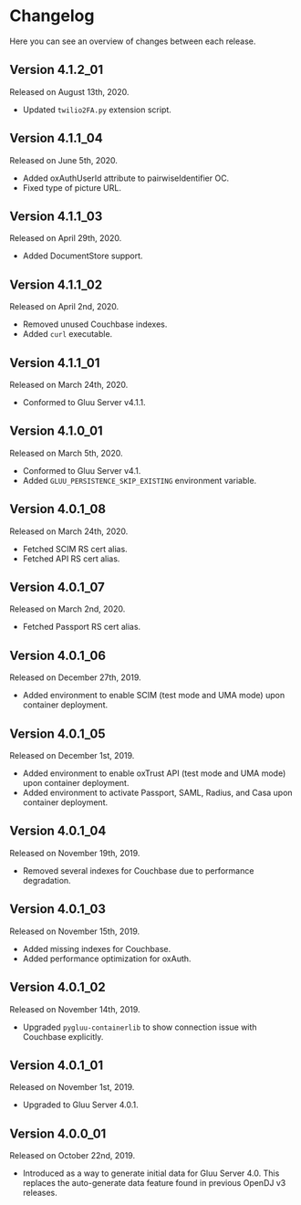 # Changelog

Here you can see an overview of changes between each release.

## Version 4.1.2_01

Released on August 13th, 2020.

* Updated `twilio2FA.py` extension script.

## Version 4.1.1_04

Released on June 5th, 2020.

* Added oxAuthUserId attribute to pairwiseIdentifier OC.
* Fixed type of picture URL.

## Version 4.1.1_03

Released on April 29th, 2020.

* Added DocumentStore support.

## Version 4.1.1_02

Released on April 2nd, 2020.

* Removed unused Couchbase indexes.
* Added `curl` executable.

## Version 4.1.1_01

Released on March 24th, 2020.

* Conformed to Gluu Server v4.1.1.

## Version 4.1.0_01

Released on March 5th, 2020.

* Conformed to Gluu Server v4.1.
* Added `GLUU_PERSISTENCE_SKIP_EXISTING` environment variable.

## Version 4.0.1_08

Released on March 24th, 2020.

* Fetched SCIM RS cert alias.
* Fetched API RS cert alias.

## Version 4.0.1_07

Released on March 2nd, 2020.

* Fetched Passport RS cert alias.

## Version 4.0.1_06

Released on December 27th, 2019.

* Added environment to enable SCIM (test mode and UMA mode) upon container deployment.

## Version 4.0.1_05

Released on December 1st, 2019.

* Added environment to enable oxTrust API (test mode and UMA mode) upon container deployment.
* Added environment to activate Passport, SAML, Radius, and Casa upon container deployment.

## Version 4.0.1_04

Released on November 19th, 2019.

* Removed several indexes for Couchbase due to performance degradation.

## Version 4.0.1_03

Released on November 15th, 2019.

* Added missing indexes for Couchbase.
* Added performance optimization for oxAuth.

## Version 4.0.1_02

Released on November 14th, 2019.

* Upgraded `pygluu-containerlib` to show connection issue with Couchbase explicitly.

## Version 4.0.1_01

Released on November 1st, 2019.

* Upgraded to Gluu Server 4.0.1.

## Version 4.0.0_01

Released on October 22nd, 2019.

* Introduced as a way to generate initial data for Gluu Server 4.0. This replaces the auto-generate data feature found in previous OpenDJ v3 releases.

